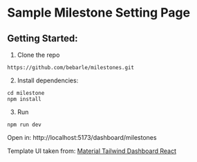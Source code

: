 # Sample Milestone Setting Page

## Getting Started:
1. Clone the repo
```
https://github.com/bebarle/milestones.git
```

2. Install dependencies:
```
cd milestone
npm install
```

3. Run
```
npm run dev
```

Open in:
http://localhost:5173/dashboard/milestones


Template UI taken from:
[Material Tailwind Dashboard React](http://demos.creative-tim.com/material-tailwind-dashboard-react/#/?ref=readme-mtdr) 
